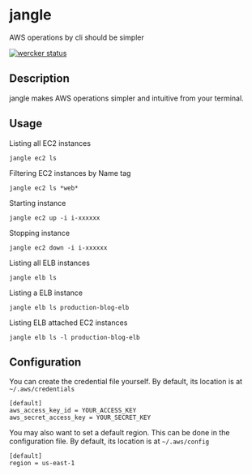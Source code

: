 # jangle

AWS operations by cli should be simpler

[![wercker status](https://app.wercker.com/status/cf2e66af176033a61634da5c77b627ef/m "wercker status")](https://app.wercker.com/project/bykey/cf2e66af176033a61634da5c77b627ef)


## Description

jangle makes AWS operations simpler and intuitive from your terminal.

## Usage

Listing all EC2 instances

```
jangle ec2 ls
```

Filtering EC2 instances by Name tag

```
jangle ec2 ls *web*
```

Starting instance

```
jangle ec2 up -i i-xxxxxx
```

Stopping instance

```
jangle ec2 down -i i-xxxxxx
```

Listing all ELB instances

```
jangle elb ls
```

Listing a ELB instance

```
jangle elb ls production-blog-elb
```

Listing ELB attached EC2 instances

```
jangle elb ls -l production-blog-elb
```


## Configuration

You can create the credential file yourself. By default, its location is at ```~/.aws/credentials```

```
[default]
aws_access_key_id = YOUR_ACCESS_KEY
aws_secret_access_key = YOUR_SECRET_KEY
```


You may also want to set a default region. This can be done in the configuration file. By default, its location is at ```~/.aws/config```

```
[default]
region = us-east-1
```
